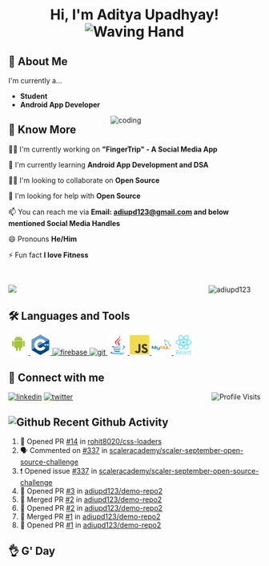 
<h1 align="center"> Hi, I'm Aditya Upadhyay! <img src="https://raw.githubusercontent.com/nixin72/nixin72/master/wave.gif" alt="Waving Hand" width="45" height="45"/> </h1>

## 🚀 About Me
I'm currently a...
* **Student**
* **Android App Developer**

<p><img src="https://media3.giphy.com/media/R03zWv5p1oNSQd91EP/giphy.gif?cid=ecf05e473mn7mc60swbnrk79r7be6wyi8rnprn589uibk0ke&rid=giphy.gif&ct=g" align="right" alt="coding" width="300"/></p>

## 🙋 Know More

👩‍💻 I'm currently working on **"FingerTrip" - A Social Media App**

🧠 I'm currently learning **Android App Development and DSA**

👯‍♀️ I'm looking to collaborate on **Open Source**

🤔 I'm looking for help with **Open Source**

📫 You can reach me via **Email: adiupd123@gmail.com and below mentioned Social Media Handles** 

😄 Pronouns **He/Him**

⚡️ Fun fact **I love Fitness**

<br/>

<p><img align="left" src="https://github-readme-stats.vercel.app/api?username=adiupd123&show_icons=true&theme=radical&hide=stars" width="400"/>
<!-- ![Top Langs](https://github-readme-stats.vercel.app/api/top-langs/?username=adiupd123&theme=radical&layout=compact) -->
<img align="center" src="https://github-readme-streak-stats.herokuapp.com/?user=adiupd123&" alt="adiupd123" width="400"/></p>

## 🛠 Languages and Tools
<p align="left"> <a href="https://developer.android.com" target="_blank" rel="noreferrer"> <img src="https://raw.githubusercontent.com/devicons/devicon/master/icons/android/android-original-wordmark.svg" alt="android" width="40" height="40"/> </a> <a href="https://www.w3schools.com/cpp/" target="_blank" rel="noreferrer"> <img src="https://raw.githubusercontent.com/devicons/devicon/master/icons/cplusplus/cplusplus-original.svg" alt="cplusplus" width="40" height="40"/> </a> <a href="https://firebase.google.com/" target="_blank" rel="noreferrer"> <img src="https://www.vectorlogo.zone/logos/firebase/firebase-icon.svg" alt="firebase" width="40" height="40"/> </a> <a href="https://git-scm.com/" target="_blank" rel="noreferrer"> <img src="https://www.vectorlogo.zone/logos/git-scm/git-scm-icon.svg" alt="git" width="40" height="40"/> </a> <a href="https://www.java.com" target="_blank" rel="noreferrer"> <img src="https://raw.githubusercontent.com/devicons/devicon/master/icons/java/java-original.svg" alt="java" width="40" height="40"/> </a> <a href="https://developer.mozilla.org/en-US/docs/Web/JavaScript" target="_blank" rel="noreferrer"> <img src="https://raw.githubusercontent.com/devicons/devicon/master/icons/javascript/javascript-original.svg" alt="javascript" width="40" height="40"/> </a> <a href="https://www.mysql.com/" target="_blank" rel="noreferrer"> <img src="https://raw.githubusercontent.com/devicons/devicon/master/icons/mysql/mysql-original-wordmark.svg" alt="mysql" width="40" height="40"/> </a> <a href="https://reactjs.org/" target="_blank" rel="noreferrer"> <img src="https://raw.githubusercontent.com/devicons/devicon/master/icons/react/react-original-wordmark.svg" alt="react" width="40" height="40"/> </a> </p>

## 🔗 Connect with me
<!-- [![portfolio](https://img.shields.io/badge/my_portfolio-000?style=for-the-badge&logo=ko-fi&logoColor=white)](https://katherineoelsner.com/) -->
[![linkedin](https://img.shields.io/badge/linkedin-0A66C2?style=for-the-badge&logo=linkedin&logoColor=white)](https://linkedin.com/in/aditya-upadhyay1/)
[![twitter](https://img.shields.io/badge/twitter-1DA1F2?style=for-the-badge&logo=twitter&logoColor=white)](https://twitter.com/adityaupd123)
<img alt="Profile Visits" align="right" src="https://komarev.com/ghpvc/?username=adiupd123&style=flat-square&label=VISITORS+👀"/>

## <img src="https://user-images.githubusercontent.com/78906777/188445101-0e194c65-f4c6-4a3b-b37d-e7a50ac1cfe2.png" height="25" width="25" alt="Github"/> Recent Github Activity
<!--START_SECTION:activity-->
1. 💪 Opened PR [#14](https://github.com/rohit8020/css-loaders/pull/14) in [rohit8020/css-loaders](https://github.com/rohit8020/css-loaders)
2. 🗣 Commented on [#337](https://github.com/scaleracademy/scaler-september-open-source-challenge/issues/337) in [scaleracademy/scaler-september-open-source-challenge](https://github.com/scaleracademy/scaler-september-open-source-challenge)
3. ❗️ Opened issue [#337](https://github.com/scaleracademy/scaler-september-open-source-challenge/issues/337) in [scaleracademy/scaler-september-open-source-challenge](https://github.com/scaleracademy/scaler-september-open-source-challenge)
4. 💪 Opened PR [#3](https://github.com/adiupd123/demo-repo2/pull/3) in [adiupd123/demo-repo2](https://github.com/adiupd123/demo-repo2)
5. 🎉 Merged PR [#2](https://github.com/adiupd123/demo-repo2/pull/2) in [adiupd123/demo-repo2](https://github.com/adiupd123/demo-repo2)
6. 💪 Opened PR [#2](https://github.com/adiupd123/demo-repo2/pull/2) in [adiupd123/demo-repo2](https://github.com/adiupd123/demo-repo2)
7. 🎉 Merged PR [#1](https://github.com/adiupd123/demo-repo2/pull/1) in [adiupd123/demo-repo2](https://github.com/adiupd123/demo-repo2)
8. 💪 Opened PR [#1](https://github.com/adiupd123/demo-repo2/pull/1) in [adiupd123/demo-repo2](https://github.com/adiupd123/demo-repo2)
<!--END_SECTION:activity-->

## 👌 G' Day
